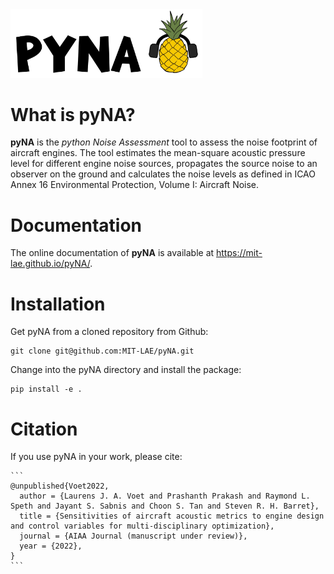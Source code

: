 <img src="docs/_rst/_images/logo.jpg" alt="Logo" style="zoom:30%;" />



# What is pyNA?

**pyNA** is the *python Noise Assessment* tool to assess the noise footprint of aircraft engines. The tool estimates the mean-square acoustic pressure level for different engine noise sources, propagates the source noise to an observer on the ground and calculates the noise levels as defined in ICAO Annex 16 Environmental Protection, Volume I: Aircraft Noise.



# Documentation

The online documentation of **pyNA** is available at https://mit-lae.github.io/pyNA/.



# Installation

Get pyNA from a cloned repository from Github: 

```
git clone git@github.com:MIT-LAE/pyNA.git
```

Change into the pyNA directory and install the package:

```
pip install -e .
```



# Citation

If you use pyNA in your work, please cite:

````
```
@unpublished{Voet2022,
  author = {Laurens J. A. Voet and Prashanth Prakash and Raymond L. Speth and Jayant S. Sabnis and Choon S. Tan and Steven R. H. Barret},
  title = {Sensitivities of aircraft acoustic metrics to engine design and control variables for multi-disciplinary optimization},
  journal = {AIAA Journal (manuscript under review)},
  year = {2022},
}
```
````

